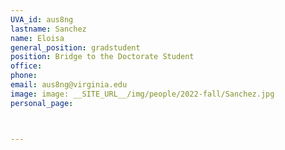 ```yaml
---
UVA_id: aus8ng
lastname: Sanchez
name: Eloisa
general_position: gradstudent
position: Bridge to the Doctorate Student
office: 
phone: 
email: aus8ng@virginia.edu
image: image: __SITE_URL__/img/people/2022-fall/Sanchez.jpg 
personal_page:



---
```

